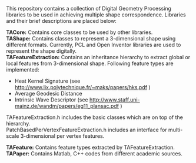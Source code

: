 This repository contains a collection of Digital Geometry Processing libraries to be used in achieving multiple shape correspondence. Libraries and their brief descriptions are placed below:

__TACore:__ Contains core classes to be used by other libraries.  
__TAShape:__ Contains classes to represent a 3-dimensional shape using different formats. Currently, PCL and Open Inventor libraries are used  to represent the shape digitally.  
__TAFeatureExtraction:__ Contains an inheritance hierarchy to extract global or local features from 3-dimensional shape. Following feature types are implemented:
      
* Heat Kernel Signature (see http://www.lix.polytechnique.fr/~maks/papers/hks.pdf )
* Average Geodesic Distance
* Intrinsic Wave Descriptor (see http://www.staff.uni-mainz.de/wandm/papers/eg11_plansac.pdf )    
	
TAFeatureExtraction.h includes the basic classes which are on top of the hierarchy.  
PatchBasedPerVertexFeatureExtraction.h includes an interface for multi-scale 3-dimensional per vertex features.  

__TAFeature:__ Contains feature types extracted by TAFeatureExtraction.  
__TAPaper:__ Contains Matlab, C++ codes from different academic sources.